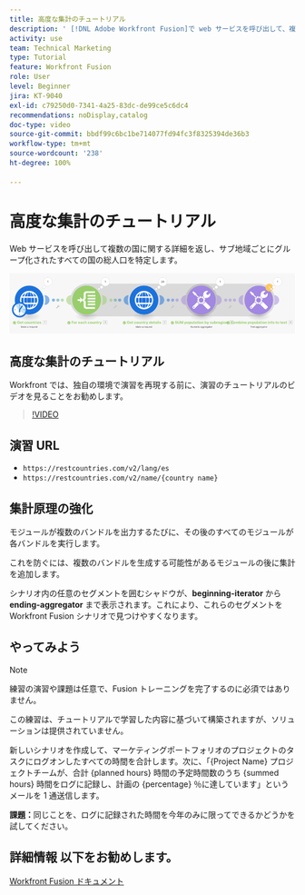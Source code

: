 ```yaml
---
title: 高度な集計のチュートリアル
description: ' [!DNL Adobe Workfront Fusion]で web サービスを呼び出して、複数の国に関する詳細を返し、サブ地域ごとにグループ化された人口を特定する方法を説明します。'
activity: use
team: Technical Marketing
type: Tutorial
feature: Workfront Fusion
role: User
level: Beginner
jira: KT-9040
exl-id: c79250d0-7341-4a25-83dc-de99ce5c6dc4
recommendations: noDisplay,catalog
doc-type: video
source-git-commit: bbdf99c6bc1be714077fd94fc3f8325394de36b3
workflow-type: tm+mt
source-wordcount: '238'
ht-degree: 100%

---
```


# 高度な集計のチュートリアル

Web サービスを呼び出して複数の国に関する詳細を返し、サブ地域ごとにグループ化されたすべての国の総人口を特定します。

![Fusion シナリオの画像](assets/iteration-and-aggregation-3.png)

## 高度な集計のチュートリアル

Workfront では、独自の環境で演習を再現する前に、演習のチュートリアルのビデオを見ることをお勧めします。

>[!VIDEO](https://video.tv.adobe.com/v/335281/?quality=12&learn=on&enablevpops=1)

## 演習 URL

* `https://restcountries.com/v2/lang/es`
* `https://restcountries.com/v2/name/{country name}`



## 集計原理の強化

モジュールが複数のバンドルを出力するたびに、その後のすべてのモジュールが各バンドルを実行します。

これを防ぐには、複数のバンドルを生成する可能性があるモジュールの後に集計を追加します。

シナリオ内の任意のセグメントを囲むシャドウが、**beginning-iterator** から **ending-aggregator** まで表示されます。これにより、これらのセグメントを Workfront Fusion シナリオで見つけやすくなります。

## やってみよう

>[!NOTE]
>
>練習の演習や課題は任意で、Fusion トレーニングを完了するのに必須ではありません。

この練習は、チュートリアルで学習した内容に基づいて構築されますが、ソリューションは提供されていません。

新しいシナリオを作成して、マーケティングポートフォリオのプロジェクトのタスクにログオンしたすべての時間を合計します。次に、「{Project Name} プロジェクトチームが、合計 {planned hours} 時間の予定時間数のうち {summed hours} 時間をログに記録し、計画の {percentage} ％に達しています」というメールを 1 通送信します。

**課題：**&#x200B;同じことを、ログに記録された時間を今年のみに限ってできるかどうかを試してください。

## 詳細情報 以下をお勧めします。

[Workfront Fusion ドキュメント](https://experienceleague.adobe.com/ja/docs/workfront-fusion/using/get-started-with-fusion/understand-workfront-fusion/workfront-fusion-overview)

